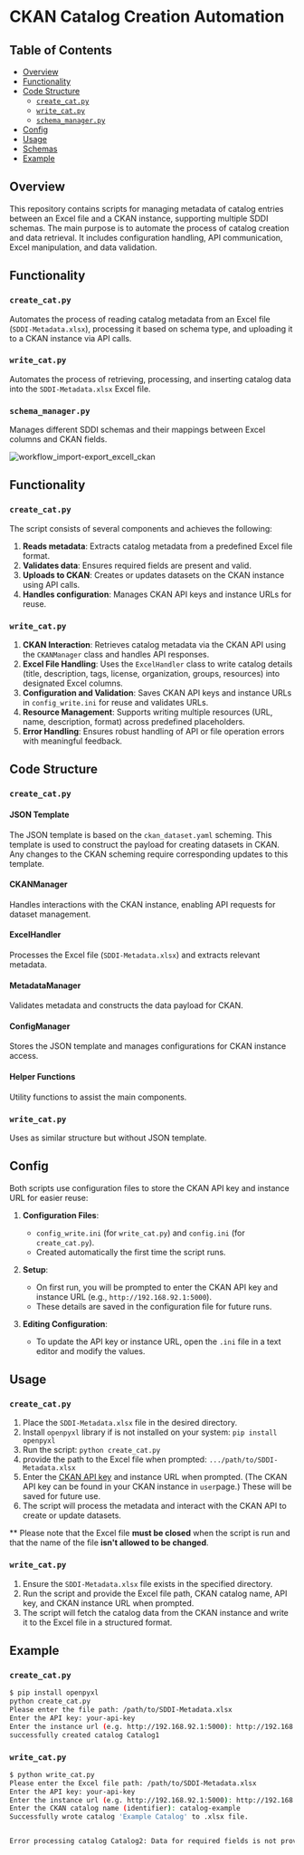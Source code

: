 # CKAN Catalog Creation Automation

## Table of Contents

- [Overview](#overview)
- [Functionality](#functionality)
- [Code Structure](#code-structure)
  - [`create_cat.py`](#create_cat.py)
  - [`write_cat.py`](#write_cat.py)
  - [`schema_manager.py`](#schema_manager.py)
- [Config](#config)
- [Usage](#usage)
- [Schemas](#schemas)
- [Example](#example)

## Overview
This repository contains scripts for managing metadata of catalog entries between an Excel file and a CKAN instance, supporting multiple SDDI schemas. The main purpose is to automate the process of catalog creation and data retrieval. It includes configuration handling, API communication, Excel manipulation, and data validation.

## Functionality

### `create_cat.py`
Automates the process of reading catalog metadata from an Excel file (`SDDI-Metadata.xlsx`), processing it based on schema type, and uploading it to a CKAN instance via API calls.

### `write_cat.py`
Automates the process of retrieving, processing, and inserting catalog data into the `SDDI-Metadata.xlsx` Excel file.

### `schema_manager.py`
Manages different SDDI schemas and their mappings between Excel columns and CKAN fields.

![workflow_import-export_excell_ckan](https://github.com/user-attachments/assets/38118a46-2d31-4d6a-83a2-3616eb7df6fd)

## Functionality
### `create_cat.py`
The script consists of several components and achieves the following:

1. **Reads metadata**: Extracts catalog metadata from a predefined Excel file format.
2. **Validates data**: Ensures required fields are present and valid.
3. **Uploads to CKAN**: Creates or updates datasets on the CKAN instance using API calls.
4. **Handles configuration**: Manages CKAN API keys and instance URLs for reuse.

### `write_cat.py`
1. **CKAN Interaction**: Retrieves catalog metadata via the CKAN API using the `CKANManager` class and handles API responses.
2. **Excel File Handling**: Uses the `ExcelHandler` class to write catalog details (title, description, tags, license, organization, groups, resources) into designated Excel columns.
3. **Configuration and Validation**: Saves CKAN API keys and instance URLs in `config_write.ini` for reuse and validates URLs.
4. **Resource Management**: Supports writing multiple resources (URL, name, description, format) across predefined placeholders.
5. **Error Handling**: Ensures robust handling of API or file operation errors with meaningful feedback.

## Code Structure
### `create_cat.py`
#### JSON Template

The JSON template is based on the `ckan_dataset.yaml` scheming. This template is used to construct the payload for creating datasets in CKAN. Any changes to the CKAN scheming require corresponding updates to this template.

#### CKANManager

Handles interactions with the CKAN instance, enabling API requests for dataset management.

#### ExcelHandler

Processes the Excel file (`SDDI-Metadata.xlsx`) and extracts relevant metadata.

#### MetadataManager

Validates metadata and constructs the data payload for CKAN.


#### ConfigManager

Stores the JSON template and manages configurations for CKAN instance access.


#### Helper Functions

Utility functions to assist the main components.


### `write_cat.py`

Uses as similar structure but without JSON template. 

## Config
Both scripts use configuration files to store the CKAN API key and instance URL for easier reuse:

1. **Configuration Files**:
   - `config_write.ini` (for `write_cat.py`) and `config.ini` (for `create_cat.py`).
   - Created automatically the first time the script runs.

2. **Setup**:
   - On first run, you will be prompted to enter the CKAN API key and instance URL (e.g., `http://192.168.92.1:5000`).
   - These details are saved in the configuration file for future runs.

3. **Editing Configuration**:
   - To update the API key or instance URL, open the `.ini` file in a text editor and modify the values.

## Usage

### `create_cat.py`

1. Place the `SDDI-Metadata.xlsx` file in the desired directory.
2. Install `openpyxl` library if is not installed on your system:
`pip install openpyxl`
3. Run the script:
`python create_cat.py`
4. provide the path to the Excel file when prompted: 
`.../path/to/SDDI-Metadata.xlsx`
5. Enter the [CKAN API key](https://docs.ckan.org/en/2.11/api/index.html) and instance URL when prompted. (The CKAN API key can be found in your CKAN instance in `user`page.) These will be saved for future use.
6. The script will process the metadata and interact with the CKAN API to create or update datasets.

** Please note that the Excel file **must be closed** when the script is run and that the name of the file **isn't allowed to be changed**.

### `write_cat.py`

1. Ensure the `SDDI-Metadata.xlsx` file exists in the specified directory.
2. Run the script and provide the Excel file path, CKAN catalog name, API key, and CKAN instance URL when prompted.
3. The script will fetch the catalog data from the CKAN instance and write it to the Excel file in a structured format.


## Example
### `create_cat.py`
```bash
$ pip install openpyxl
python create_cat.py
Please enter the file path: /path/to/SDDI-Metadata.xlsx
Enter the API key: your-api-key
Enter the instance url (e.g. http://192.168.92.1:5000): http://192.168.92.1:5000
successfully created catalog Catalog1
```
### `write_cat.py`
```bash
$ python write_cat.py
Please enter the Excel file path: /path/to/SDDI-Metadata.xlsx
Enter the API key: your-api-key
Enter the instance url (e.g. http://192.168.92.1:5000): http://192.168.92.1:5000
Enter the CKAN catalog name (identifier): catalog-example
Successfully wrote catalog 'Example Catalog' to .xlsx file.


Error processing catalog Catalog2: Data for required fields is not provided: license is missing
